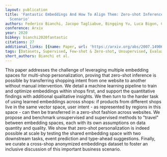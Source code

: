 ```yaml
---
layout: publication
title: 'Fantastic Embeddings And How To Align Them: Zero-shot Inference In A Multi-shop
  Scenario'
authors: Federico Bianchi, Jacopo Tagliabue, Bingqing Yu, Luca Bigon, Ciro Greco
conference: Arxiv
year: 2020
bibkey: bianchi2020fantastic
citations: 27
additional_links: [{name: Paper, url: 'https://arxiv.org/abs/2007.14906'}]
tags: [Datasets, Supervised, Few-shot & Zero-shot, Unsupervised, Evaluation]
short_authors: Bianchi et al.
---
```

This paper addresses the challenge of leveraging multiple embedding spaces
for multi-shop personalization, proving that zero-shot inference is possible by
transferring shopping intent from one website to another without manual
intervention. We detail a machine learning pipeline to train and optimize
embeddings within shops first, and support the quantitative findings with
additional qualitative insights. We then turn to the harder task of using
learned embeddings across shops: if products from different shops live in the
same vector space, user intent - as represented by regions in this space - can
then be transferred in a zero-shot fashion across websites. We propose and
benchmark unsupervised and supervised methods to "travel" between embedding
spaces, each with its own assumptions on data quantity and quality. We show
that zero-shot personalization is indeed possible at scale by testing the
shared embedding space with two downstream tasks, event prediction and
type-ahead suggestions. Finally, we curate a cross-shop anonymized embeddings
dataset to foster an inclusive discussion of this important business scenario.